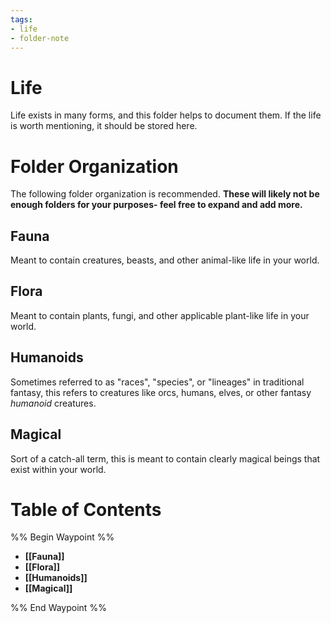 ```yaml
---
tags:
- life
- folder-note
---
```

# Life
Life exists in many forms, and this folder helps to document them. If the life is worth mentioning, it should be stored here.
# Folder Organization
The following folder organization is recommended. **These will likely not be enough folders for your purposes- feel free to expand and add more.**
## Fauna
Meant to contain creatures, beasts, and other animal-like life in your world.
## Flora
Meant to contain plants, fungi, and other applicable plant-like life in your world.
## Humanoids
Sometimes referred to as "races", "species", or "lineages" in traditional fantasy, this refers to creatures like orcs, humans, elves, or other fantasy *humanoid* creatures. 
## Magical
Sort of a catch-all term, this is meant to contain clearly magical beings that exist within your world.
# Table of Contents
%% Begin Waypoint %%
- **[[Fauna]]**
- **[[Flora]]**
- **[[Humanoids]]**
- **[[Magical]]**

%% End Waypoint %%
